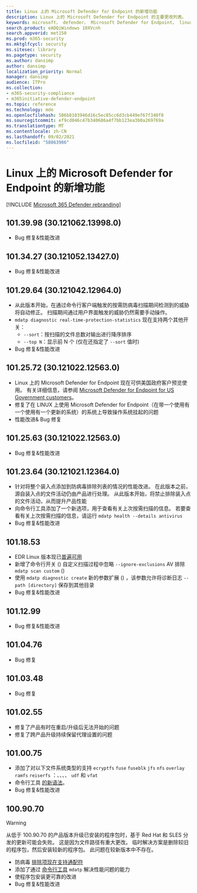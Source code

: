 ```yaml
---
title: Linux 上的 Microsoft Defender for Endpoint 的新增功能
description: Linux 上的 Microsoft Defender for Endpoint 的主要更改列表。
keywords: microsoft， defender， Microsoft Defender for Endpoint， linux， whatsnew， release
search.product: eADQiWindows 10XVcnh
search.appverid: met150
ms.prod: m365-security
ms.mktglfcycl: security
ms.sitesec: library
ms.pagetype: security
ms.author: dansimp
author: dansimp
localization_priority: Normal
manager: dansimp
audience: ITPro
ms.collection:
- m365-security-compliance
- m365initiative-defender-endpoint
ms.topic: reference
ms.technology: mde
ms.openlocfilehash: 506b8103946d16c5ec85cc6d3cb449ef67f340f8
ms.sourcegitcommit: ef9cd046c47b340686a4f7bb123ea3b0a269769a
ms.translationtype: MT
ms.contentlocale: zh-CN
ms.lasthandoff: 09/02/2021
ms.locfileid: "58863986"
---
```

# <a name="whats-new-in-microsoft-defender-for-endpoint-on-linux"></a>Linux 上的 Microsoft Defender for Endpoint 的新增功能

[!INCLUDE [Microsoft 365 Defender rebranding](../../includes/microsoft-defender.md)]

## <a name="1013998-30121062139980"></a>101.39.98 (30.121062.13998.0) 

- Bug 修复&性能改进

## <a name="1013427-30121052134270"></a>101.34.27 (30.121052.13427.0) 

- Bug 修复&性能改进

## <a name="1012964-30121042129640"></a>101.29.64 (30.121042.12964.0) 

- 从此版本开始，在通过命令行客户端触发的按需防病毒扫描期间检测到的威胁将自动修正。 扫描期间通过用户界面触发的威胁仍然需要手动操作。
- `mdatp diagnostic real-time-protection-statistics` 现在支持两个其他开关：
  - `--sort`：按扫描的文件总数对输出进行降序排序
  - `--top N`：显示前 N 个 (仅在还指定了 `--sort` 值时) 
- Bug 修复&性能改进

## <a name="1012572-30121022125630"></a>101.25.72 (30.121022.12563.0) 

- Linux 上的 Microsoft Defender for Endpoint 现在可供美国政府客户预览使用。 有关详细信息，请参阅 [Microsoft Defender for Endpoint for US Government customers](gov.md)。
- 修复了在 LINUX 上使用 Microsoft Defender for Endpoint（在带一个使用有一个使用有一个更新的系统）的系统上导致操作系统挂起的问题
- 性能改进& Bug 修复

## <a name="1012563-30121022125630"></a>101.25.63 (30.121022.12563.0) 

- Bug 修复&性能改进

## <a name="1012364-30121021123640"></a>101.23.64 (30.121021.12364.0) 

- 针对将整个装入点添加到防病毒排除列表的情况的性能改进。 在此版本之前，源自装入点的文件活动仍由产品进行处理。 从此版本开始，将禁止排除装入点的文件活动，从而提升产品性能
- 向命令行工具添加了一个新选项，用于查看有关上次按需扫描的信息。 若要查看有关上次按需扫描的信息，请运行 `mdatp health --details antivirus`
- Bug 修复&性能改进

## <a name="1011853"></a>101.18.53

- EDR Linux 版本现已[普遍可用](https://techcommunity.microsoft.com/t5/microsoft-defender-for-endpoint/edr-for-linux-is-now-is-generally-available/ba-p/2048539)
- 新增了命令行开关 () 自定义扫描过程中忽略 `--ignore-exclusions` AV 排除 `mdatp scan custom` () 
- 使用 `mdatp diagnostic create` 新的参数扩展 () ，该参数允许将诊断日志 `--path [directory]` 保存到其他目录
- Bug 修复&性能改进

## <a name="1011299"></a>101.12.99

- Bug 修复&性能改进

## <a name="1010476"></a>101.04.76

- Bug 修复

## <a name="1010348"></a>101.03.48

- Bug 修复

## <a name="1010255"></a>101.02.55

- 修复了产品有时在重启/升级后无法开始的问题
- 修复了跨产品升级持续保留代理设置的问题

## <a name="1010075"></a>101.00.75

- 添加了对以下文件系统类型的支持 `ecryptfs` `fuse` `fuseblk` `jfs` `nfs` `overlay` `ramfs` `reiserfs` ：、、、、 `udf` 和 `vfat`
- 命令行工具 [的新语法](linux-resources.md#configure-from-the-command-line)。
- Bug 修复&性能改进

## <a name="1009070"></a>100.90.70

> [!WARNING]
> 从低于 100.90.70 的产品版本升级已安装的程序包时，基于 Red Hat 和 SLES 分发的更新可能会失败。 这是因为文件路径有重大更改。 临时解决方案是删除较旧的程序包，然后安装较新的程序包。 此问题在较新版本中不存在。

- 防病毒 [排除项现在支持通配符](linux-exclusions.md#supported-exclusion-types)
- 添加了通过 [命令行工具](linux-support-perf.md) `mdatp` 解决性能问题的能力
- 使程序包安装更可靠的改进
- Bug 修复&性能改进
